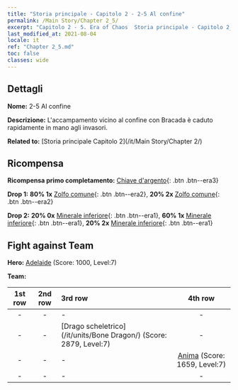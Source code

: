 ```yaml
---
title: "Storia principale - Capitolo 2 - 2-5 Al confine"
permalink: /Main Story/Chapter 2_5/
excerpt: "Capitolo 2 - 5. Era of Chaos  Storia principale - Capitolo 2_5. 2-5 Al confine"
last_modified_at: 2021-08-04
locale: it
ref: "Chapter 2_5.md"
toc: false
classes: wide
---
```


## Dettagli

 **Nome:** 2-5 Al confine

 **Descrizione:** L'accampamento vicino al confine con Bracada è caduto rapidamente in mano agli invasori.

 **Related to:** [Storia principale Capitolo 2](/it/Main Story/Chapter 2/)

## Ricompensa

 **Ricompensa primo completamento:** [Chiave d'argento](/ItemsIT/con_693/){: .btn .btn--era3}

 **Drop 1:** **80% 1x** [Zolfo comune](/ItemsIT/mat_9/){: .btn .btn--era2}, **20% 2x** [Zolfo comune](/ItemsIT/mat_9/){: .btn .btn--era2}

 **Drop 2:** **20% 0x** [Minerale inferiore](/ItemsIT/mat_1/){: .btn .btn--era1}, **60% 1x** [Minerale inferiore](/ItemsIT/mat_1/){: .btn .btn--era1}, **20% 2x** [Minerale inferiore](/ItemsIT/mat_1/){: .btn .btn--era1}


## Fight against Team
 **Hero:** [Adelaide](/it/heroes/Adelaide/) (Score: 1000, Level:7)

 **Team:**


  | 1st row | 2nd row | 3rd row | 4th row |
  |:----:|:----:|:----|:----:|
  | - | - | - | - |
  | - | - | [Drago scheletrico](/it/units/Bone Dragon/) (Score: 2879, Level:7)  | - |
  | - | - | - | [Anima](/it/units/Wight/) (Score: 1659, Level:7)  |
  | - | - | - | - |


